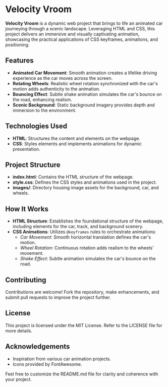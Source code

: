 # Velocity Vroom

**Velocity Vroom** is a dynamic web project that brings to life an animated car journeying through a scenic landscape. Leveraging HTML and CSS, this project delivers an immersive and visually captivating animation, showcasing the practical applications of CSS keyframes, animations, and positioning.

## Features

- **Animated Car Movement**: Smooth animation creates a lifelike driving experience as the car moves across the screen.
- **Rotating Wheels**: Realistic wheel rotation synchronized with the car's motion adds authenticity to the animation.
- **Bouncing Effect**: Subtle shake animation simulates the car's bounce on the road, enhancing realism.
- **Scenic Background**: Static background imagery provides depth and immersion to the environment.

## Technologies Used

- **HTML**: Structures the content and elements on the webpage.
- **CSS**: Styles elements and implements animations for dynamic presentation.

## Project Structure

- **index.html**: Contains the HTML structure of the webpage.
- **style.css**: Defines the CSS styles and animations used in the project.
- **images/**: Directory housing image assets for the background, car, and wheels.

## How It Works

- **HTML Structure**: Establishes the foundational structure of the webpage, including elements for the car, track, and background scenery.
- **CSS Animations**: Utilizes `@keyframes` rules to orchestrate animations:
  - *Car Movement*: Smooth horizontal translation defines the car's motion.
  - *Wheel Rotation*: Continuous rotation adds realism to the wheels' movement.
  - *Shake Effect*: Subtle animation simulates the car's bounce on the road.

## Contributing

Contributions are welcome! Fork the repository, make enhancements, and submit pull requests to improve the project further.

## License

This project is licensed under the MIT License. Refer to the LICENSE file for more details.

## Acknowledgements

- Inspiration from various car animation projects.
- Icons provided by FontAwesome.

Feel free to customize the README.md file for clarity and coherence with your project.
